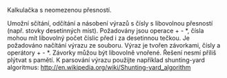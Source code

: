 Kalkulačka s neomezenou přesností.

Umožní sčítání, odčítání a násobení výrazů s čísly s libovolnou přesností (např. stovky desetinných míst). Požadovány jsou operace + - *, čísla mohou mít libovolný počet číslic před i za desetinnou tečkou. Je požadováno načítání výrazu ze souboru. Výraz je tvořen závorkami, čísly a operátory + - *. Závorky můžou být libovolně vnořené. Řešení nesmí příliš plýtvat s pamětí. K parsování výrazu použijte například shunting-yard algoritmus: http://en.wikipedia.org/wiki/Shunting-yard_algorithm 
